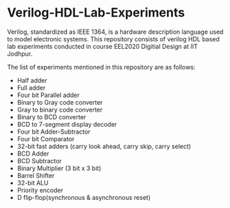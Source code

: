 # Verilog-HDL-Lab-Experiments
Verilog, standardized as IEEE 1364, is a hardware description language used to model electronic systems. This repository consists of verilog HDL based lab experiments conducted in course EEL2020 Digitial Design at IIT Jodhpur.

The list of experiments mentioned in this repository are as follows:
- Half adder
- Full adder
- Four bit Parallel adder
- Binary to Gray code converter
- Gray to binary code converter
- Binary to BCD converter
- BCD to 7-segment display decoder
- Four bit Adder-Subtractor
- Four bit Comparator
- 32-bit fast adders (carry look ahead, carry skip, carry select)
- BCD Adder
- BCD Subtractor
- Binary Multiplier (3 bit x 3 bit)
- Barrel Shifter
- 32-bit ALU
- Priority encoder
- D flip-flop(synchronous & asynchronous reset)
